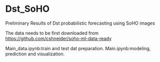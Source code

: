 # Dst_SoHO
Preliminary Results of Dst probabilistic forecasting using SoHO images  

The data needs to be first downloaded from https://github.com/cshneider/soho-ml-data-ready

Main_data.ipynb:train and test dat preparation.
Main.ipynb:modeling, prediction and visualization.
